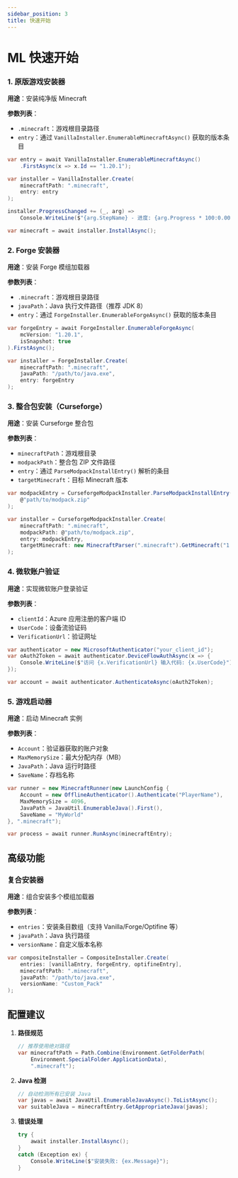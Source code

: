 ```yaml
---
sidebar_position: 3
title: 快速开始
---
```


# ML 快速开始

### 1. 原版游戏安装器

**用途**：安装纯净版 Minecraft

**参数列表**：

- `.minecraft`：游戏根目录路径
- `entry`：通过 `VanillaInstaller.EnumerableMinecraftAsync()` 获取的版本条目

```csharp
var entry = await VanillaInstaller.EnumerableMinecraftAsync()
    .FirstAsync(x => x.Id == "1.20.1");

var installer = VanillaInstaller.Create(
    minecraftPath: ".minecraft", 
    entry: entry
);

installer.ProgressChanged += (_, arg) => 
    Console.WriteLine($"{arg.StepName} - 进度: {arg.Progress * 100:0.00}%");

var minecraft = await installer.InstallAsync();
```

### 2. Forge 安装器

**用途**：安装 Forge 模组加载器

**参数列表**：

- `.minecraft`：游戏根目录路径
- `javaPath`：Java 执行文件路径（推荐 JDK 8）
- `entry`：通过 `ForgeInstaller.EnumerableForgeAsync()` 获取的版本条目

```csharp
var forgeEntry = await ForgeInstaller.EnumerableForgeAsync(
    mcVersion: "1.20.1", 
    isSnapshot: true
).FirstAsync();

var installer = ForgeInstaller.Create(
    minecraftPath: ".minecraft",
    javaPath: "/path/to/java.exe", 
    entry: forgeEntry
);
```

### 3. 整合包安装（Curseforge）

**用途**：安装 Curseforge 整合包

**参数列表**：

- `minecraftPath`：游戏根目录
- `modpackPath`：整合包 ZIP 文件路径
- `entry`：通过 `ParseModpackInstallEntry()` 解析的条目
- `targetMinecraft`：目标 Minecraft 版本

```csharp
var modpackEntry = CurseforgeModpackInstaller.ParseModpackInstallEntry(
    @"path/to/modpack.zip"
);

var installer = CurseforgeModpackInstaller.Create(
    minecraftPath: ".minecraft",
    modpackPath: @"path/to/modpack.zip",
    entry: modpackEntry,
    targetMinecraft: new MinecraftParser(".minecraft").GetMinecraft("1.20.1")
);
```

### 4. 微软账户验证

**用途**：实现微软账户登录验证

**参数列表**：

- `clientId`：Azure 应用注册的客户端 ID
- `UserCode`：设备流验证码
- `VerificationUrl`：验证网址

```csharp
var authenticator = new MicrosoftAuthenticator("your_client_id");
var oAuth2Token = await authenticator.DeviceFlowAuthAsync(x => {
    Console.WriteLine($"访问 {x.VerificationUrl} 输入代码: {x.UserCode}");
});

var account = await authenticator.AuthenticateAsync(oAuth2Token);
```

### 5. 游戏启动器

**用途**：启动 Minecraft 实例

**参数列表**：

- `Account`：验证器获取的账户对象
- `MaxMemorySize`：最大分配内存（MB）
- `JavaPath`：Java 运行时路径
- `SaveName`：存档名称

```csharp
var runner = new MinecraftRunner(new LaunchConfig {
    Account = new OfflineAuthenticator().Authenticate("PlayerName"),
    MaxMemorySize = 4096,
    JavaPath = JavaUtil.EnumerableJava().First(),
    SaveName = "MyWorld"
}, ".minecraft");

var process = await runner.RunAsync(minecraftEntry);
```

## 高级功能

### 复合安装器

**用途**：组合安装多个模组加载器

**参数列表**：

- `entries`：安装条目数组（支持 Vanilla/Forge/Optifine 等）
- `javaPath`：Java 执行路径
- `versionName`：自定义版本名称

```csharp
var compositeInstaller = CompositeInstaller.Create(
    entries: [vanillaEntry, forgeEntry, optifineEntry],
    minecraftPath: ".minecraft",
    javaPath: "/path/to/java.exe",
    versionName: "Custom_Pack"
);
```

## 配置建议

1. **路径规范**

   ```csharp
   // 推荐使用绝对路径
   var minecraftPath = Path.Combine(Environment.GetFolderPath(
       Environment.SpecialFolder.ApplicationData), 
       ".minecraft");
   ```

2. **Java 检测**

   ```csharp
   // 自动检测所有已安装 Java
   var javas = await JavaUtil.EnumerableJavaAsync().ToListAsync();
   var suitableJava = minecraftEntry.GetAppropriateJava(javas);
   ```

3. **错误处理**

   ```csharp
   try {
       await installer.InstallAsync();
   } 
   catch (Exception ex) {
       Console.WriteLine($"安装失败: {ex.Message}");
   }
   ```
